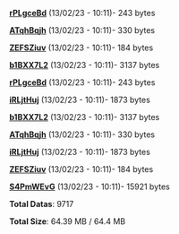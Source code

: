 [**rPLgceBd**](/data/rPLgceBd.txt) (13/02/23 - 10:11)- 243 bytes

[**ATqhBqjh**](/data/ATqhBqjh.txt) (13/02/23 - 10:11)- 330 bytes

[**ZEFSZiuv**](/data/ZEFSZiuv.txt) (13/02/23 - 10:11)- 184 bytes

[**b1BXX7L2**](/data/b1BXX7L2.txt) (13/02/23 - 10:11)- 3137 bytes

[**rPLgceBd**](/data/rPLgceBd.txt) (13/02/23 - 10:11)- 243 bytes

[**iRLjtHuj**](/data/iRLjtHuj.txt) (13/02/23 - 10:11)- 1873 bytes

[**b1BXX7L2**](/data/b1BXX7L2.txt) (13/02/23 - 10:11)- 3137 bytes

[**ATqhBqjh**](/data/ATqhBqjh.txt) (13/02/23 - 10:11)- 330 bytes

[**iRLjtHuj**](/data/iRLjtHuj.txt) (13/02/23 - 10:11)- 1873 bytes

[**ZEFSZiuv**](/data/ZEFSZiuv.txt) (13/02/23 - 10:11)- 184 bytes

[**S4PmWEvG**](/data/S4PmWEvG.txt) (13/02/23 - 10:11)- 15921 bytes

**Total Datas**: 9717

**Total Size**: 64.39 MB / 64.4 MB